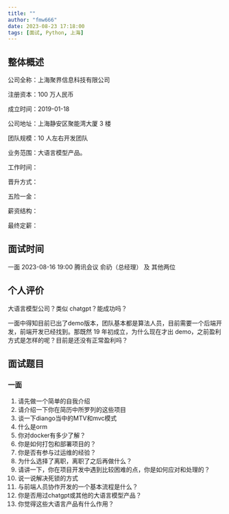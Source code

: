 ```yaml
---
title: ""
author: "fmw666"
date: 2023-08-23 17:18:00
tags: [面试, Python, 上海]
---
```


## 整体概述

公司全称：上海聚界信息科技有限公司

注册资本：100 万人民币

成立时间：2019-01-18

公司地址：上海静安区聚能湾大厦 3 楼

团队规模：10 人左右开发团队

业务范围：大语言模型产品。

工作时间：

晋升方式：

五险一金：

薪资结构：

最终定薪：

## 面试时间

一面 2023-08-16 19:00 腾讯会议 俞礽（总经理） 及 其他两位


## 个人评价

大语言模型公司？类似 chatgpt？能成功吗？

一面中得知目前已出了demo版本，团队基本都是算法人员，目前需要一个后端开发，前端开发已经找到。那既然 19 年初成立，为什么现在才出 demo，之前盈利方式是怎样的呢？目前是还没有正常盈利吗？

## 面试题目

### 一面

1. 请先做一个简单的自我介绍
1. 请介绍一下你在简历中所罗列的这些项目
1. 谈一下diango当中的MTV和mvc模式
1. 什么是orm
1. 你对docker有多少了解？
1. 你是如何打包和部署项目的？
1. 你是否有参与过运维的经验？
1. 为什么选择了离职，离职了之后再做什么？
1. 请讲一下，你在项目开发中遇到比较困难的点，你是如何应对和处理的？
1. 说一说解决死锁的方式
1. 与前端人员协作开发的一个基本流程是什么？
1. 你是否用过chatgpt或其他的大语言模型产品？
1. 你觉得这些大语言产品有什么作用？

